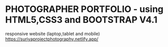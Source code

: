 # PHOTOGRAPHER PORTFOLIO - using HTML5,CSS3 and BOOTSTRAP V4.1
responsive website (laptop,tablet and mobile)
https://suriyaprojectphotography.netlify.app/
